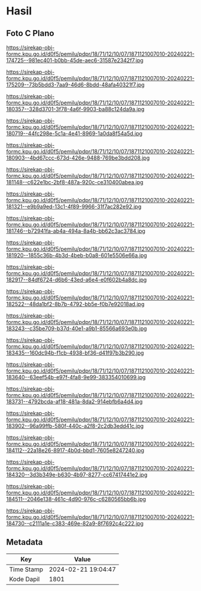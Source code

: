# Hasil

## Foto C Plano

https://sirekap-obj-formc.kpu.go.id/d0f5/pemilu/pdpr/18/71/12/10/07/1871121007010-20240221-174725--981ec401-b0bb-45de-aec6-31587e2342f7.jpg

https://sirekap-obj-formc.kpu.go.id/d0f5/pemilu/pdpr/18/71/12/10/07/1871121007010-20240221-175209--73b5bdd3-7aa9-46d6-8bdd-48afa40321f7.jpg

https://sirekap-obj-formc.kpu.go.id/d0f5/pemilu/pdpr/18/71/12/10/07/1871121007010-20240221-180357--328d3701-3f78-4a6f-9903-ba88c124da9a.jpg

https://sirekap-obj-formc.kpu.go.id/d0f5/pemilu/pdpr/18/71/12/10/07/1871121007010-20240221-180719--44fc298e-5c1a-4e41-8969-1a0da8f54a5d.jpg

https://sirekap-obj-formc.kpu.go.id/d0f5/pemilu/pdpr/18/71/12/10/07/1871121007010-20240221-180903--4bd67ccc-673d-426e-9488-769be3bdd208.jpg

https://sirekap-obj-formc.kpu.go.id/d0f5/pemilu/pdpr/18/71/12/10/07/1871121007010-20240221-181148--c622e1bc-2bf8-487a-920c-ce310400abea.jpg

https://sirekap-obj-formc.kpu.go.id/d0f5/pemilu/pdpr/18/71/12/10/07/1871121007010-20240221-181321--e9b9a9ed-13c1-4f89-9966-31f7ac282e92.jpg

https://sirekap-obj-formc.kpu.go.id/d0f5/pemilu/pdpr/18/71/12/10/07/1871121007010-20240221-181746--b72941fa-ab4a-494a-8a4b-bb62c3ac3784.jpg

https://sirekap-obj-formc.kpu.go.id/d0f5/pemilu/pdpr/18/71/12/10/07/1871121007010-20240221-181920--1855c36b-4b3d-4beb-b0a8-601e5506e66a.jpg

https://sirekap-obj-formc.kpu.go.id/d0f5/pemilu/pdpr/18/71/12/10/07/1871121007010-20240221-182917--84df6724-d6b6-43ed-a6e4-e0f602b4a8dc.jpg

https://sirekap-obj-formc.kpu.go.id/d0f5/pemilu/pdpr/18/71/12/10/07/1871121007010-20240221-182522--48da1bf2-8b7b-4792-bb5e-f0b7e92018ad.jpg

https://sirekap-obj-formc.kpu.go.id/d0f5/pemilu/pdpr/18/71/12/10/07/1871121007010-20240221-183243--c35be709-b37d-40e1-a9b1-85566a693e0b.jpg

https://sirekap-obj-formc.kpu.go.id/d0f5/pemilu/pdpr/18/71/12/10/07/1871121007010-20240221-183435--160dc94b-f1cb-4938-bf36-d41f97b3b290.jpg

https://sirekap-obj-formc.kpu.go.id/d0f5/pemilu/pdpr/18/71/12/10/07/1871121007010-20240221-183640--63eef54b-e97f-4fa8-9e99-383354010699.jpg

https://sirekap-obj-formc.kpu.go.id/d0f5/pemilu/pdpr/18/71/12/10/07/1871121007010-20240221-183731--4792bcda-af18-481a-8da2-914ebfb6a4d4.jpg

https://sirekap-obj-formc.kpu.go.id/d0f5/pemilu/pdpr/18/71/12/10/07/1871121007010-20240221-183902--96a99ffb-580f-440c-a2f8-2c2db3edd41c.jpg

https://sirekap-obj-formc.kpu.go.id/d0f5/pemilu/pdpr/18/71/12/10/07/1871121007010-20240221-184112--22a18e26-8917-4b0d-bbd1-7605e8247240.jpg

https://sirekap-obj-formc.kpu.go.id/d0f5/pemilu/pdpr/18/71/12/10/07/1871121007010-20240221-184320--3d3b349e-b630-4b97-8277-cc67417441e2.jpg

https://sirekap-obj-formc.kpu.go.id/d0f5/pemilu/pdpr/18/71/12/10/07/1871121007010-20240221-184511--2046e138-461c-4d90-976c-c6280565bb6b.jpg

https://sirekap-obj-formc.kpu.go.id/d0f5/pemilu/pdpr/18/71/12/10/07/1871121007010-20240221-184730--c2111a1e-c383-469e-82a9-8f7692c4c222.jpg


## Metadata

| Key        | Value               |
| ---------- | ------------------- |
| Time Stamp | 2024-02-21 19:04:47 |
| Kode Dapil | 1801                |



